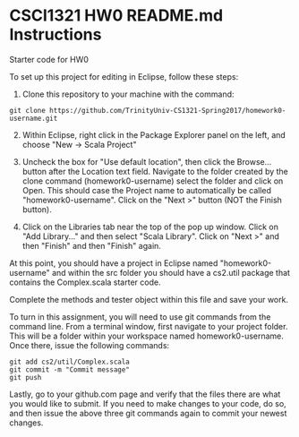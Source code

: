# CSCI1321 HW0 README.md Instructions
Starter code for HW0

To set up this project for editing in Eclipse, follow these steps:

1. Clone this repository to your machine with the command:
```
git clone https://github.com/TrinityUniv-CS1321-Spring2017/homework0-username.git
```

2. Within Eclipse, right click in the Package Explorer panel on the left, and choose "New -> Scala Project"

3. Uncheck the box for "Use default location", then click the Browse... button after the Location text field. Navigate to the folder created by the clone command (homework0-username) select the folder and click on Open. This should case the Project name to automatically be called "homework0-username". Click on the "Next >" button (NOT the Finish button).

4. Click on the Libraries tab near the top of the pop up window. Click on "Add Library..." and then select "Scala Library". Click on "Next >" and then "Finish" and then "Finish" again.

At this point, you should have a project in Eclipse named "homework0-username" and within the src folder you should have a cs2.util package that contains the Complex.scala starter code.

Complete the methods and tester object within this file and save your work.

To turn in this assignment, you will need to use git commands from the command line. From a terminal window, first navigate to your project folder. This will be a folder within your workspace named homework0-username.  Once there, issue the following commands:
```
git add cs2/util/Complex.scala
git commit -m "Commit message"
git push
```

Lastly, go to your github.com page and verify that the files there are what you would like to submit.  If you need to make changes to your code, do so, and then issue the above three git commands again to commit your newest changes.


